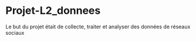 # Projet-L2_donnees
Le but du projet était de collecte, traiter et analyser des données de réseaux sociaux
